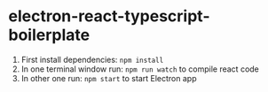 # electron-react-typescript-boilerplate
1. First install dependencies: ```npm install``` </br>
2. In one terminal window run: ```npm run watch``` to compile react code <br/>
3. In other one run: ```npm start``` to start Electron app
